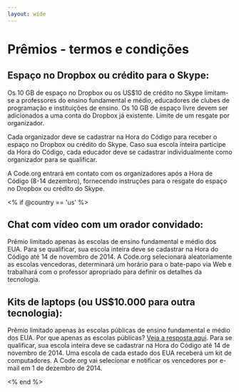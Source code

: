 ```yaml
---
layout: wide
---
```


# Prêmios - termos e condições

## Espaço no Dropbox ou crédito para o Skype:

Os 10 GB de espaço no Dropbox ou os US$10 de crédito no Skype limitam-se a professores do ensino fundamental e médio, educadores de clubes de programação e instituições de ensino. Os 10 GB de espaço livre devem ser adicionados a uma conta do Dropbox já existente. Limite de um resgate por organizador.

Cada organizador deve se cadastrar na Hora do Código para receber o espaço no Dropbox ou crédito do Skype. Caso sua escola inteira participe da Hora do Código, cada educador deve se cadastrar individualmente como organizador para se qualificar.

A Code.org entrará em contato com os organizadores após a Hora de Código (8-14 dezembro), fornecendo instruções para o resgate do espaço no Dropbox ou crédito do Skype.

<% if @country == 'us' %>

## Chat com vídeo com um orador convidado:

Prêmio limitado apenas às escolas de ensino fundamental e médio dos EUA. Para se qualificar, sua escola inteira deve se cadastrar na Hora do Código até 14 de novembro de 2014. A Code.org selecionará aleatoriamente as escolas vencedoras, determinará um horário para o bate-papo via Web e trabalhará com o professor apropriado para definir os detalhes da tecnologia.

## Kits de laptops (ou US$10.000 para outra tecnologia):

Prêmio limitado apenas às escolas públicas de ensino fundamental e médio dos EUA. Por que apenas as escolas públicas? [Veja a resposta aqui](http://www.hourofcode.com/#faq). Para se qualificar, sua escola inteira deve se cadastrar na Hora do Código até 14 de novembro de 2014. Uma escola de cada estado dos EUA receberá um kit de computadores. A Code.org vai selecionar e notificar os vencedores por e-mail em 1 de dezembro de 2014.

<% end %>